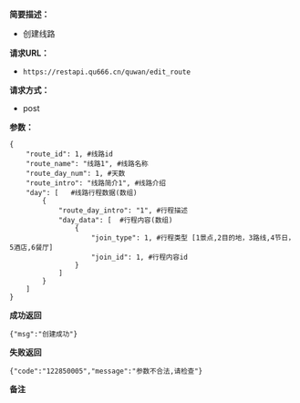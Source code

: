  
**简要描述：** 

- 创建线路

**请求URL：** 
- ` https://restapi.qu666.cn/quwan/edit_route `
  
**请求方式：**
- post

**参数：** 
```
{
    "route_id": 1, #线路id
    "route_name": "线路1", #线路名称
    "route_day_num": 1, #天数
    "route_intro": "线路简介1", #线路介绍
    "day": [   #线路行程数据(数组)
        {
            "route_day_intro": "1", #行程描述
            "day_data": [  #行程内容(数组)
                {
                    "join_type": 1, #行程类型 [1景点,2目的地，3路线,4节日，5酒店,6餐厅]
                    "join_id": 1, #行程内容id
                }
            ]
        }
    ]
}
```




 **成功返回**
```
{"msg":"创建成功"}
```

 **失败返回** 

```
{"code":"122850005","message":"参数不合法,请检查"}

```

 **备注** 


